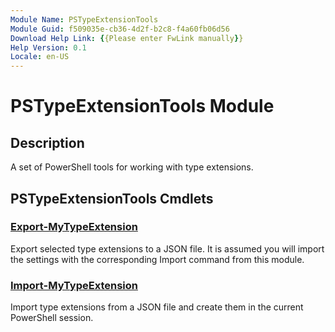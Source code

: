```yaml
---
Module Name: PSTypeExtensionTools
Module Guid: f509035e-cb36-4d2f-b2c8-f4a60fb06d56
Download Help Link: {{Please enter FwLink manually}}
Help Version: 0.1
Locale: en-US
---
```


# PSTypeExtensionTools Module
## Description
A set of PowerShell tools for working with type extensions.

## PSTypeExtensionTools Cmdlets
### [Export-MyTypeExtension](Export-MyTypeExtension.md)
Export selected type extensions to a JSON file. It is assumed you will import the settings with the corresponding Import command from this module.

### [Import-MyTypeExtension](Import-MyTypeExtension.md)
Import type extensions from a JSON file and create them in the current PowerShell session.

